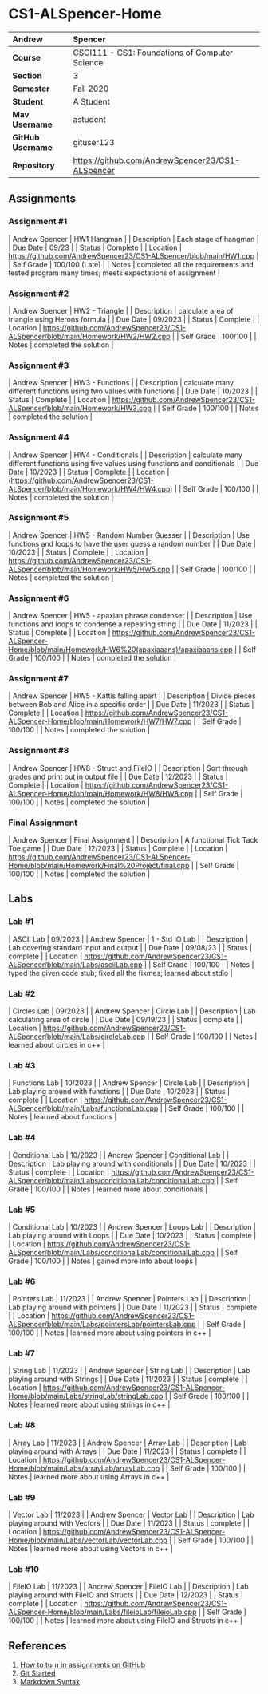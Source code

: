 # CS1-ALSpencer-Home

| Andrew | Spencer |
|:---|:---|
| **Course** | CSCI111 - CS1: Foundations of Computer Science |
| **Section** | 3 |
| **Semester** | Fall 2020 |
| **Student** | A Student |
| **Mav Username**            | astudent |
| **GitHub Username**         | gituser123 |
| **Repository**          | https://github.com/AndrewSpencer23/CS1-ALSpencer |

## Assignments

### Assignment #1

| Andrew Spencer | HW1 Hangman |
| Description | Each stage of hangman |
| Due Date | 09/23 |
| Status | Complete |
| Location | https://github.com/AndrewSpencer23/CS1-ALSpencer/blob/main/HW1.cpp |
| Self Grade | 100/100 (Late) |
| Notes | completed all the requirements and tested program many times; meets expectations of assignment |


### Assignment #2

| Andrew Spencer | HW2 - Triangle |
| Description | calculate area of triangle using Herons formula |
| Due Date | 09/2023 |
| Status | Complete |
| Location | https://github.com/AndrewSpencer23/CS1-ALSpencer/blob/main/Homework/HW2/HW2.cpp |
| Self Grade | 100/100 |
| Notes | completed the solution |


### Assignment #3

| Andrew Spencer | HW3 - Functions |
| Description | calculate many different functions using two values with functions |
| Due Date | 10/2023 |
| Status | Complete |
| Location | https://github.com/AndrewSpencer23/CS1-ALSpencer/blob/main/Homework/HW3.cpp |
| Self Grade | 100/100 |
| Notes | completed the solution |

### Assignment #4

| Andrew Spencer | HW4 - Conditionals |
| Description | calculate many different functions using five values using functions and conditionals |
| Due Date | 10/2023 |
| Status | Complete |
| Location | (https://github.com/AndrewSpencer23/CS1-ALSpencer/blob/main/Homework/HW4/HW4.cpp) |
| Self Grade | 100/100 |
| Notes | completed the solution |

### Assignment #5

| Andrew Spencer | HW5 - Random Number Guesser |
| Description | Use functions and loops to have the user guess a random number |
| Due Date | 10/2023 |
| Status | Complete |
| Location | https://github.com/AndrewSpencer23/CS1-ALSpencer/blob/main/Homework/HW5/HW5.cpp |
| Self Grade | 100/100 |
| Notes | completed the solution |

### Assignment #6

| Andrew Spencer | HW5 - apaxian phrase condenser |
| Description | Use functions and loops to condense a repeating string |
| Due Date | 11/2023 |
| Status | Complete |
| Location | https://github.com/AndrewSpencer23/CS1-ALSpencer-Home/blob/main/Homework/HW6%20(apaxiaaans)/apaxiaaans.cpp |
| Self Grade | 100/100 |
| Notes | completed the solution |

### Assignment #7

| Andrew Spencer | HW5 - Kattis falling apart |
| Description | Divide pieces between Bob and Alice in a specific order |
| Due Date | 11/2023 |
| Status | Complete |
| Location | https://github.com/AndrewSpencer23/CS1-ALSpencer-Home/blob/main/Homework/HW7/HW7.cpp |
| Self Grade | 100/100 |
| Notes | completed the solution |

### Assignment #8

| Andrew Spencer | HW8 - Struct and FileIO |
| Description | Sort through grades and print out in output file |
| Due Date | 12/2023 |
| Status | Complete |
| Location | https://github.com/AndrewSpencer23/CS1-ALSpencer-Home/blob/main/Homework/HW8/HW8.cpp |
| Self Grade | 100/100 |
| Notes | completed the solution |

### Final Assignment

| Andrew Spencer | Final Assignment |
| Description | A functional Tick Tack Toe game |
| Due Date | 12/2023 |
| Status | Complete |
| Location | https://github.com/AndrewSpencer23/CS1-ALSpencer-Home/blob/main/Homework/Final%20Project/final.cpp |
| Self Grade | 100/100 |
| Notes | completed the solution |


## Labs


### Lab #1

| ASCII Lab | 09/2023 |
| Andrew Spencer | 1 - Std IO Lab |
| Description | Lab covering standard input and output |
| Due Date | 09/08/23 |
| Status | complete |
| Location | https://github.com/AndrewSpencer23/CS1-ALSpencer/blob/main/Labs/asciiLab.cpp |
| Self Grade | 100/100 |
| Notes | typed the given code stub; fixed all the fixmes; learned about stdio |

### Lab #2

| Circles Lab | 09/2023 |
| Andrew Spencer | Circle Lab |
| Description | Lab calculating area of circle |
| Due Date | 09/19/23 |
| Status | complete |
| Location | https://github.com/AndrewSpencer23/CS1-ALSpencer/blob/main/Labs/circleLab.cpp |
| Self Grade | 100/100 |
| Notes | learned about circles in c++ |

### Lab #3

| Functions Lab | 10/2023 |
| Andrew Spencer | Circle Lab |
| Description | Lab playing around with functions |
| Due Date | 10/2023 |
| Status | complete |
| Location | https://github.com/AndrewSpencer23/CS1-ALSpencer/blob/main/Labs/functionsLab.cpp |
| Self Grade | 100/100 |
| Notes | learned about functions |

### Lab #4

| Conditional Lab | 10/2023 |
| Andrew Spencer | Conditional Lab |
| Description | Lab playing around with conditionals |
| Due Date | 10/2023 |
| Status | complete |
| Location | https://github.com/AndrewSpencer23/CS1-ALSpencer/blob/main/Labs/conditionalLab/conditionalLab.cpp |
| Self Grade | 100/100 |
| Notes | learned more about conditionals |

### Lab #5

| Conditional Lab | 10/2023 |
| Andrew Spencer | Loops Lab |
| Description | Lab playing around with Loops |
| Due Date | 10/2023 |
| Status | complete |
| Location | https://github.com/AndrewSpencer23/CS1-ALSpencer/blob/main/Labs/conditionalLab/conditionalLab.cpp |
| Self Grade | 100/100 |
| Notes | gained more info about loops |

### Lab #6

| Pointers Lab | 11/2023 |
| Andrew Spencer | Pointers Lab |
| Description | Lab playing around with pointers |
| Due Date | 11/2023 |
| Status | complete |
| Location | https://github.com/AndrewSpencer23/CS1-ALSpencer/blob/main/Labs/pointersLab/pointersLab.cpp |
| Self Grade | 100/100 |
| Notes | learned more about using pointers in c++ |

### Lab #7

| String Lab | 11/2023 |
| Andrew Spencer | String Lab |
| Description | Lab playing around with Strings |
| Due Date | 11/2023 |
| Status | complete |
| Location | https://github.com/AndrewSpencer23/CS1-ALSpencer-Home/blob/main/Labs/stringLab/stringLab.cpp |
| Self Grade | 100/100 |
| Notes | learned more about using strings in c++ |

### Lab #8

| Array Lab | 11/2023 |
| Andrew Spencer | Array Lab |
| Description | Lab playing around with Arrays |
| Due Date | 11/2023 |
| Status | complete |
| Location | https://github.com/AndrewSpencer23/CS1-ALSpencer-Home/blob/main/Labs/arrayLab/arrayLab.cpp |
| Self Grade | 100/100 |
| Notes | learned more about using Arrays in c++ |

### Lab #9

| Vector Lab | 11/2023 |
| Andrew Spencer | Vector Lab |
| Description | Lab playing around with Vectors |
| Due Date | 11/2023 |
| Status | complete |
| Location | https://github.com/AndrewSpencer23/CS1-ALSpencer-Home/blob/main/Labs/vectorLab/vectorLab.cpp |
| Self Grade | 100/100 |
| Notes | learned more about using Vectors in c++ |

### Lab #10

| FileIO Lab | 11/2023 |
| Andrew Spencer | FileIO Lab |
| Description | Lab playing around with FileIO and Structs |
| Due Date | 12/2023 |
| Status | complete |
| Location | https://github.com/AndrewSpencer23/CS1-ALSpencer-Home/blob/main/Labs/fileioLab/fileioLab.cpp |
| Self Grade | 100/100 |
| Notes | learned more about using FileIO and Structs in c++ |


## References

1. [How to turn in assignments on GitHub](https://docs.google.com/document/d/16mixtVA-dePbWidBzI3JXNW4kFhRyT7XsJgL6GtGvGA/edit?usp=sharing)
2. [Git Started](https://docs.google.com/document/d/1M0YeBfFPy5YPpfX7312R9-IldjagimvEma_YhgeLPcw/edit#heading=h.ssqvh5gmotj4)
3. [Markdown Syntax](https://github.com/adam-p/markdown-here/wiki/Markdown-Cheatsheet)
